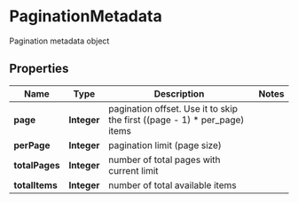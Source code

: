

# PaginationMetadata

Pagination metadata object

## Properties

| Name | Type | Description | Notes |
|------------ | ------------- | ------------- | -------------|
|**page** | **Integer** | pagination offset. Use it to skip the first ((page - 1) * per_page) items |  |
|**perPage** | **Integer** | pagination limit (page size) |  |
|**totalPages** | **Integer** | number of total pages with current limit |  |
|**totalItems** | **Integer** | number of total available items |  |



